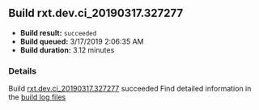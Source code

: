 ## Build rxt.dev.ci_20190317.327277
- **Build result:** `succeeded`
- **Build queued:** 3/17/2019 2:06:35 AM
- **Build duration:** 3.12 minutes
### Details
Build [rxt.dev.ci_20190317.327277](https://winappstudio.visualstudio.com/web/build.aspx?pcguid=a4ef43be-68ce-4195-a619-079b4d9834c2&builduri=vstfs%3a%2f%2f%2fBuild%2fBuild%2f27277) succeeded
Find detailed information in the [build log files](https://uwpctdiags.blob.core.windows.net/buildlogs/rxt.dev.ci_20190317.327277_logs.zip)
